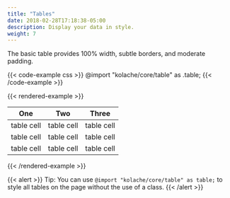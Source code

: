 ```yaml
---
title: "Tables"
date: 2018-02-28T17:18:38-05:00
description: Display your data in style.
weight: 7
---
```


The basic table provides 100% width, subtle borders, and moderate padding.

{{< code-example css >}}
@import "kolache/core/table" as .table;
{{< /code-example >}}

{{< rendered-example >}}
<table class="table">
  <thead>
    <tr>
      <th>One</th>
      <th>Two</th>
      <th>Three</th>
    </tr>
  </thead>
  <tbody>
    <tr>
      <td>table cell</td>
      <td>table cell</td>
      <td>table cell</td>
    </tr>
    <tr>
    <tr>
      <td>table cell</td>
      <td>table cell</td>
      <td>table cell</td>
    </tr>
      <td>table cell</td>
      <td>table cell</td>
      <td>table cell</td>
    </tr>
  </tbody>
</table>
{{< /rendered-example >}}


{{< alert >}}
Tip: You can use `@import "kolache/core/table" as table;` to style all tables on the page without the use of a class.
{{< /alert >}}
